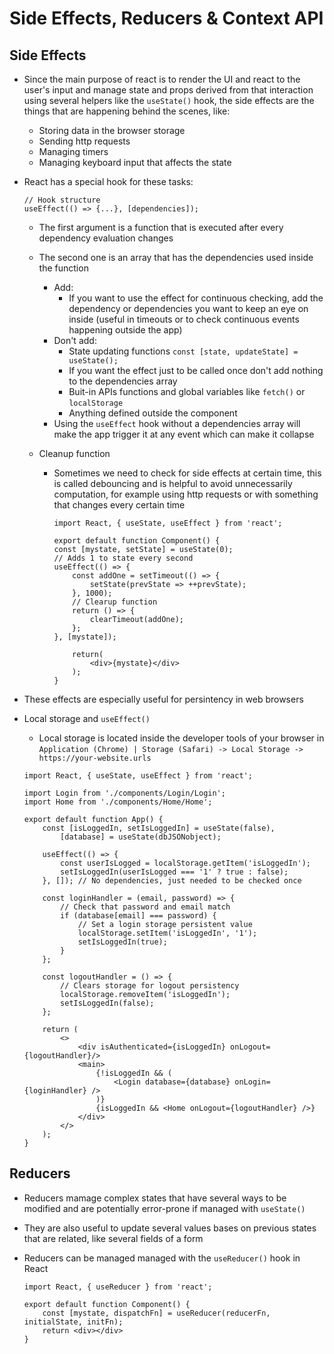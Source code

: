 # Side Effects, Reducers & Context API

## Side Effects

-   Since the main purpose of react is to render the UI and react to the user's input and manage state and props derived from that interaction using several helpers like the `useState()` hook, the side effects are the things that are happening behind the scenes, like:
    -   Storing data in the browser storage
    -   Sending http requests
    -   Managing timers
    -   Managing keyboard input that affects the state
-   React has a special hook for these tasks:

    ```JSX
    // Hook structure
    useEffect(() => {...}, [dependencies]);
    ```

    -   The first argument is a function that is executed after every dependency evaluation changes
    -   The second one is an array that has the dependencies used inside the function
        -   Add:
            -   If you want to use the effect for continuous checking, add the dependency or dependencies you want to keep an eye on inside (useful in timeouts or to check continuous events happening outside the app)
        -   Don't add:
            -   State updating functions `const [state, updateState] = useState();`
            -   If you want the effect just to be called once don't add nothing to the dependencies array
            -   Buit-in APIs functions and global variables like `fetch()` or `localStorage`
            -   Anything defined outside the component
        -   Using the `useEffect` hook without a dependencies array will make the app trigger it at any event which can make it collapse
    -   Cleanup function

        -   Sometimes we need to check for side effects at certain time, this is called debouncing and is helpful to avoid unnecessarily computation, for example using http requests or with something that changes every certain time

            ```JSX
            import React, { useState, useEffect } from 'react';

            export default function Component() {
            const [mystate, setState] = useState(0);
            // Adds 1 to state every second
            useEffect(() => {
                const addOne = setTimeout(() => {
                    setState(prevState => ++prevState);
                }, 1000);
                // Clearup function
                return () => {
                    clearTimeout(addOne);
                };
            }, [mystate]);

                return(
                    <div>{mystate}</div>
                );
            }
            ```

-   These effects are especially useful for persintency in web browsers

-   Local storage and `useEffect()`

    -   Local storage is located inside the developer tools of your browser in `Application (Chrome) | Storage (Safari) -> Local Storage -> https://your-website.urls`

    ```JSX
    import React, { useState, useEffect } from 'react';

    import Login from './components/Login/Login';
    import Home from './components/Home/Home';

    export default function App() {
        const [isLoggedIn, setIsLoggedIn] = useState(false),
            [database] = useState(dbJSONobject);

        useEffect(() => {
            const userIsLogged = localStorage.getItem('isLoggedIn');
            setIsLoggedIn(userIsLogged === '1' ? true : false);
        }, []); // No dependencies, just needed to be checked once

        const loginHandler = (email, password) => {
            // Check that password and email match
            if (database[email] === password) {
                // Set a login storage persistent value
                localStorage.setItem('isLoggedIn', '1');
                setIsLoggedIn(true);
            }
        };

        const logoutHandler = () => {
            // Clears storage for logout persistency
            localStorage.removeItem('isLoggedIn');
            setIsLoggedIn(false);
        };

        return (
            <>
                <div isAuthenticated={isLoggedIn} onLogout={logoutHandler}/>
                <main>
                    {!isLoggedIn && (
                        <Login database={database} onLogin={loginHandler} />
                    )}
                    {isLoggedIn && <Home onLogout={logoutHandler} />}
                </div>
            </>
        );
    }
    ```

## Reducers

-   Reducers mamage complex states that have several ways to be modified and are potentially error-prone if managed with `useState()`
-   They are also useful to update several values bases on previous states that are related, like several fields of a form
-   Reducers can be managed managed with the `useReducer()` hook in React

    ```JSX
    import React, { useReducer } from 'react';

    export default function Component() {
        const [mystate, dispatchFn] = useReducer(reducerFn, initialState, initFn);
        return <div></div>
    }
    ```
